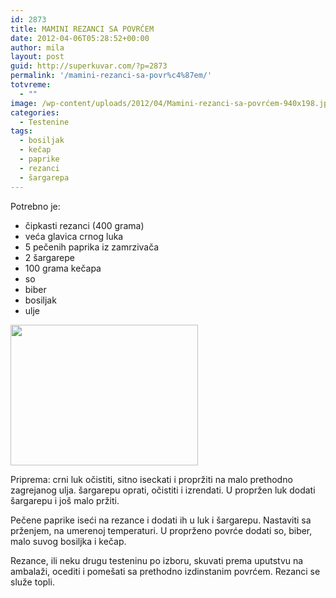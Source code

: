 ```yaml
---
id: 2873
title: MAMINI REZANCI SA POVRĆEM
date: 2012-04-06T05:28:52+00:00
author: mila
layout: post
guid: http://superkuvar.com/?p=2873
permalink: '/mamini-rezanci-sa-povr%c4%87em/'
totvreme:
  - ""
image: /wp-content/uploads/2012/04/Mamini-rezanci-sa-povrćem-940x198.jpg
categories:
  - Testenine
tags:
  - bosiljak
  - kečap
  - paprike
  - rezanci
  - šargarepa
---
```

Potrebno je:

  * čipkasti rezanci (400 grama)
  * veća glavica crnog luka
  * 5 pečenih paprika iz zamrzivača
  * 2 šargarepe
  * 100 grama kečapa
  * so
  * biber
  * bosiljak
  * ulje

<img class="alignnone size-medium wp-image-2874" title="Mamini rezanci sa povrćem" src="/wp-content/uploads/2012/04/Mamini-rezanci-sa-povr%C4%87em-300x225.jpg" alt="" width="300" height="225" /> 

Priprema: crni luk očistiti, sitno iseckati i propržiti na malo prethodno zagrejanog ulja. šargarepu oprati, očistiti i izrendati. U propržen luk dodati šargarepu i još malo pržiti.

Pečene paprike iseći na rezance i dodati ih u luk i šargarepu. Nastaviti sa prženjem, na umerenoj temperaturi. U proprženo povrće dodati so, biber, malo suvog bosiljka i kečap.

Rezance, ili neku drugu testeninu po izboru, skuvati prema uputstvu na ambalaži, ocediti i pomešati sa prethodno izdinstanim povrćem. Rezanci se služe topli.